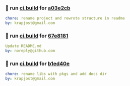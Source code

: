 ### 🔨 run [ci.build](https://github.com/krapjost/knot/actions/runs/4592988149) for [a03e2cb](https://github.com/krapjost/knot/commit/a03e2cb)

```yaml
chore: rename project and rewrote structure in readme
by: krapjost@gmail.com
```

### 🔨 run [ci.build](https://github.com/krapjost/knot/actions/runs/4593410955) for [67e8181](https://github.com/krapjost/knot/commit/67e8181)

```yaml
Update README.md
by: noreply@github.com
```

### 🔨 run [ci.build](https://github.com/krapjost/knot/actions/runs/4593459568) for [b1ed40e](https://github.com/krapjost/knot/commit/b1ed40e)

```yaml
chore: rename libs with pkgs and add docs dir
by: krapjost@gmail.com
```
